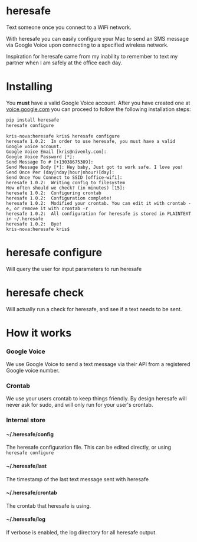 # heresafe
Text someone once you connect to a WiFi network.

With heresafe you can easily configure your Mac to send an SMS message via Google Voice upon connecting to a specified wireless network.

Inspiration for heresafe came from my inability to remember to text my partner when I am safely at the office each day.

# Installing

You **must** have a valid Google Voice account. After you have created one at [voice.google.com](https://voice.google.com) you can proceed to follow the following installation steps:
 
```bash
pip install heresafe
heresafe configure
```

```
kris-nova:heresafe kris$ heresafe configure
heresafe 1.0.2:  In order to use heresafe, you must have a valid Google voice account.
Google Voice Email [kris@nivenly.com]: 
Google Voice Password [*]: 
Send Message To # [+13038675309]: 
Send Message Body [*]: Hey baby, Just got to work safe. I love you!
Send Once Per (day|nday|hour|nhour)[day]: 
Send Once You Connect to SSID [office-wifi]:
heresafe 1.0.2:  Writing config to filesystem
How often should we check? (in minutes) [15]: 
heresafe 1.0.2:  Configuring crontab
heresafe 1.0.2:  Configuration complete!
heresafe 1.0.2:  Modified your crontab. You can edit it with crontab -e, or remove it with crontab -r
heresafe 1.0.2:  All configuration for heresafe is stored in PLAINTEXT in ~/.heresafe
heresafe 1.0.2:  Bye!
kris-nova:heresafe kris$ 
```



# heresafe configure

Will query the user for input parameters to run heresafe

# heresafe check

Will actually run a check for heresafe, and see if a text needs to be sent.

# How it works

### Google Voice

We use Google Voice to send a text message via their API from a registered Google voice number.

### Crontab

We use your users crontab to keep things friendly. By design heresafe will never ask for sudo, and will only run for your user's crontab.

### Internal store

#### ~/.heresafe/config

The heresafe configuration file. This can be edited directly, or using `heresafe configure`

#### ~/.heresafe/last

The timestamp of the last text message sent with heresafe

#### ~/.heresafe/crontab

The crontab that heresafe is using.

#### ~/.heresafe/log

If verbose is enabled, the log directory for all heresafe output.
